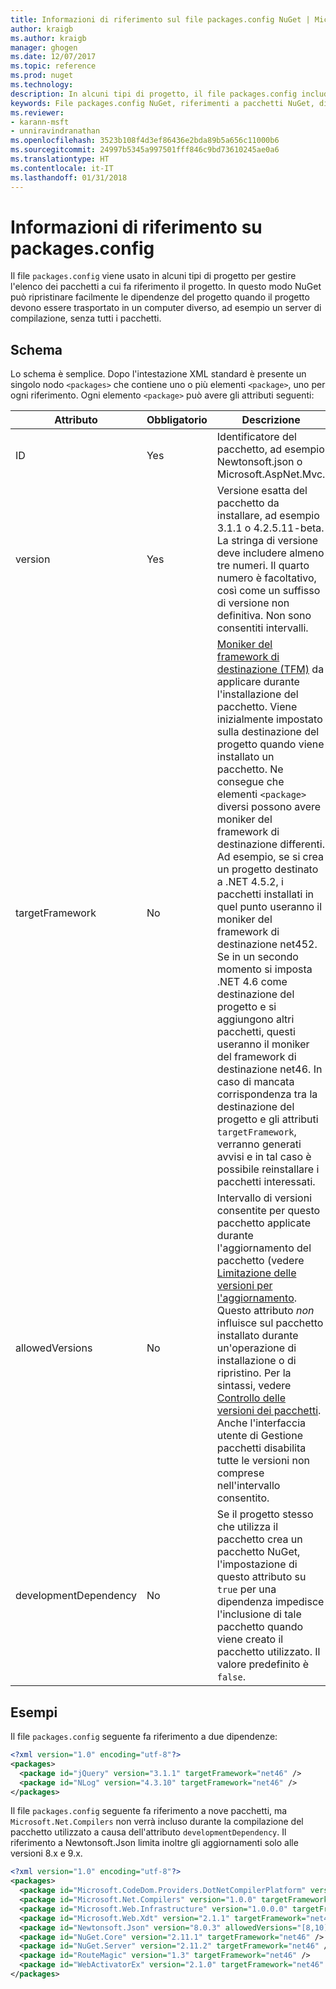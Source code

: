 ```yaml
---
title: Informazioni di riferimento sul file packages.config NuGet | Microsoft Docs
author: kraigb
ms.author: kraigb
manager: ghogen
ms.date: 12/07/2017
ms.topic: reference
ms.prod: nuget
ms.technology: 
description: In alcuni tipi di progetto, il file packages.config include l'elenco aggiornato dei pacchetti NuGet usati nel progetto.
keywords: File packages.config NuGet, riferimenti a pacchetti NuGet, dipendenze NuGet
ms.reviewer:
- karann-msft
- unniravindranathan
ms.openlocfilehash: 3523b108f4d3ef86436e2bda89b5a656c11000b6
ms.sourcegitcommit: 24997b5345a997501fff846c9bd73610245ae0a6
ms.translationtype: HT
ms.contentlocale: it-IT
ms.lasthandoff: 01/31/2018
---
```

# <a name="packagesconfig-reference"></a>Informazioni di riferimento su packages.config

Il file `packages.config` viene usato in alcuni tipi di progetto per gestire l'elenco dei pacchetti a cui fa riferimento il progetto. In questo modo NuGet può ripristinare facilmente le dipendenze del progetto quando il progetto devono essere trasportato in un computer diverso, ad esempio un server di compilazione, senza tutti i pacchetti.

## <a name="schema"></a>Schema

Lo schema è semplice. Dopo l'intestazione XML standard è presente un singolo nodo `<packages>` che contiene uno o più elementi `<package>`, uno per ogni riferimento. Ogni elemento `<package>` può avere gli attributi seguenti:

| Attributo | Obbligatorio | Descrizione |
| --- | --- | --- |
| ID | Yes | Identificatore del pacchetto, ad esempio Newtonsoft.json o Microsoft.AspNet.Mvc. | 
| version | Yes | Versione esatta del pacchetto da installare, ad esempio 3.1.1 o 4.2.5.11-beta. La stringa di versione deve includere almeno tre numeri. Il quarto numero è facoltativo, così come un suffisso di versione non definitiva. Non sono consentiti intervalli. | 
| targetFramework | No | [Moniker del framework di destinazione (TFM)](Target-Frameworks.md) da applicare durante l'installazione del pacchetto. Viene inizialmente impostato sulla destinazione del progetto quando viene installato un pacchetto. Ne consegue che elementi `<package>` diversi possono avere moniker del framework di destinazione differenti. Ad esempio, se si crea un progetto destinato a .NET 4.5.2, i pacchetti installati in quel punto useranno il moniker del framework di destinazione net452. Se in un secondo momento si imposta .NET 4.6 come destinazione del progetto e si aggiungono altri pacchetti, questi useranno il moniker del framework di destinazione net46. In caso di mancata corrispondenza tra la destinazione del progetto e gli attributi `targetFramework`, verranno generati avvisi e in tal caso è possibile reinstallare i pacchetti interessati. | 
| allowedVersions | No | Intervallo di versioni consentite per questo pacchetto applicate durante l'aggiornamento del pacchetto (vedere [Limitazione delle versioni per l'aggiornamento](../consume-packages/reinstalling-and-updating-packages.md#constraining-upgrade-versions). Questo attributo *non* influisce sul pacchetto installato durante un'operazione di installazione o di ripristino. Per la sintassi, vedere [Controllo delle versioni dei pacchetti](../reference/package-versioning.md#version-ranges-and-wildcards). Anche l'interfaccia utente di Gestione pacchetti disabilita tutte le versioni non comprese nell'intervallo consentito. | 
| developmentDependency | No | Se il progetto stesso che utilizza il pacchetto crea un pacchetto NuGet, l'impostazione di questo attributo su `true` per una dipendenza impedisce l'inclusione di tale pacchetto quando viene creato il pacchetto utilizzato. Il valore predefinito è `false`. | 

## <a name="examples"></a>Esempi

Il file `packages.config` seguente fa riferimento a due dipendenze:

```xml
<?xml version="1.0" encoding="utf-8"?>
<packages>
  <package id="jQuery" version="3.1.1" targetFramework="net46" />
  <package id="NLog" version="4.3.10" targetFramework="net46" />
</packages>
```

Il file `packages.config` seguente fa riferimento a nove pacchetti, ma `Microsoft.Net.Compilers` non verrà incluso durante la compilazione del pacchetto utilizzato a causa dell'attributo `developmentDependency`. Il riferimento a Newtonsoft.Json limita inoltre gli aggiornamenti solo alle versioni 8.x e 9.x.

```xml
<?xml version="1.0" encoding="utf-8"?>
<packages>
  <package id="Microsoft.CodeDom.Providers.DotNetCompilerPlatform" version="1.0.0" targetFramework="net46" />
  <package id="Microsoft.Net.Compilers" version="1.0.0" targetFramework="net46" developmentDependency="true" />
  <package id="Microsoft.Web.Infrastructure" version="1.0.0.0" targetFramework="net46" />
  <package id="Microsoft.Web.Xdt" version="2.1.1" targetFramework="net46" />
  <package id="Newtonsoft.Json" version="8.0.3" allowedVersions="[8,10)" targetFramework="net46" />
  <package id="NuGet.Core" version="2.11.1" targetFramework="net46" />
  <package id="NuGet.Server" version="2.11.2" targetFramework="net46" />
  <package id="RouteMagic" version="1.3" targetFramework="net46" />
  <package id="WebActivatorEx" version="2.1.0" targetFramework="net46" />
</packages>
```
